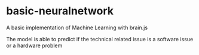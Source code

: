 # basic-neuralnetwork
A basic implementation of Machine Learning with brain.js 

The model is able to predict if the technical related issue is a software issue or a hardware problem
